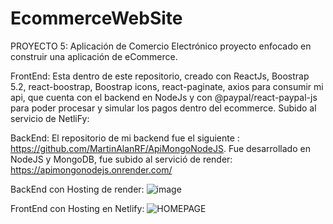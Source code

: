 # EcommerceWebSite
PROYECTO 5: Aplicación de Comercio Electrónico proyecto  enfocado en construir una aplicación de eCommerce.

FrontEnd: 
Esta dentro de este repositorio, creado con ReactJs, Boostrap 5.2, react-boostrap, Boostrap icons, react-paginate, axios para consumir mi api, que cuenta con el backend en NodeJs y con @paypal/react-paypal-js para poder procesar y simular los pagos dentro del ecommerce.
Subido al servicio de NetliFy: 

BackEnd:
El repositorio de mi backend fue el siguiente : https://github.com/MartinAlanRF/ApiMongoNodeJS.
Fue desarrollado en NodeJS y MongoDB, fue subido al servició de render: https://apimongonodejs.onrender.com/

BackEnd con Hosting de render:
![image](https://user-images.githubusercontent.com/101476341/200198737-2c5e027a-0f94-4efd-b9db-c1004be0fdc1.png)

FrontEnd con Hosting en Netlify:
![HOMEPAGE](https://user-images.githubusercontent.com/101476341/200197639-f20da4ef-f631-4136-99a1-ab11227e1e65.jpg)
